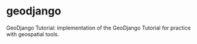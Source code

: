 # geodjango
GeoDjango Tutorial: implementation of the GeoDjango Tutorial for practice with geospatial tools.
